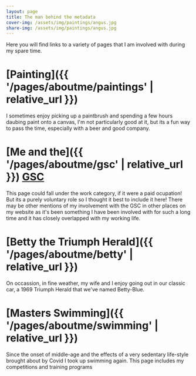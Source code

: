 ```yaml
---
layout: page
title: The man behind the metadata
cover-img: /assets/img/paintings/angus.jpg
share-img: /assets/img/paintings/angus.jpg
---
```


Here you will find links to a variety of pages that I am involved with during my spare time.

# [Painting]({{ '/pages/aboutme/paintings' | relative_url }})

I sometimes enjoy picking up a paintbrush and spending a few hours daubing paint onto a canvas, I'm not particularly good at it, but its a fun way to pass the time, especially with a beer and good company.

# [Me and the]({{ '/pages/aboutme/gsc' | relative_url }}) [GSC](www.gensc.org)

This page could fall under the work category, if it were a paid ocupation! But its a purely voluntary role so I thought it best to include it here! There may be other mentions of my involvement with the GSC in other places on my website as it's been something I have been involved with for such a long time and it has closely overlapped with my working life.

# [Betty the Triumph Herald]({{ '/pages/aboutme/betty' | relative_url }})

On occassion, in fine weather, my wife and I enjoy going out in our classic car, a 1969 Triumph Herald that we've named Betty-Blue.

# [Masters Swimming]({{ '/pages/aboutme/swimming' | relative_url }})

Since the onset of middle-age and the effects of a very sedentary life-style brought about by Covid I took up swimming again. This page includes my competitions and training programs
